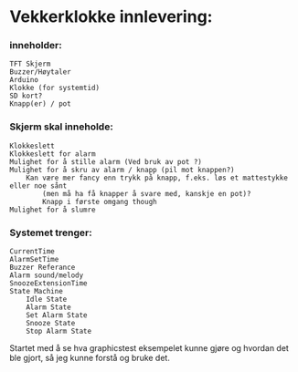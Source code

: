 # Vekkerklokke innlevering:


### inneholder:

	TFT Skjerm
	Buzzer/Høytaler
	Arduino
    Klokke (for systemtid)
	SD kort?
	Knapp(er) / pot


### Skjerm skal inneholde:

	Klokkeslett
	Klokkeslett for alarm
	Mulighet for å stille alarm (Ved bruk av pot ?)
	Mulighet for å skru av alarm / knapp (pil mot knappen?)
		Kan være mer fancy enn trykk på knapp, f.eks. løs et mattestykke eller noe sånt 
			(men må ha få knapper å svare med, kanskje en pot)?
			Knapp i første omgang though
	Mulighet for å slumre

### Systemet trenger:

	CurrentTime
	AlarmSetTime
	Buzzer Referance
	Alarm sound/melody	
	SnoozeExtensionTime
    State Machine
        Idle State
        Alarm State
        Set Alarm State
        Snooze State
        Stop Alarm State










Startet med å se hva graphicstest eksempelet kunne gjøre og hvordan det ble gjort, så jeg kunne forstå og bruke det.